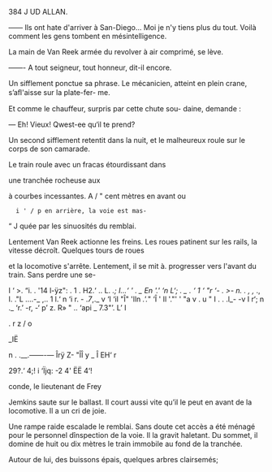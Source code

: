 384 J UD ALLAN.

—— Ils ont hate d'arriver à San-Diego... Moi je n'y tiens plus du tout.
Voilà comment les gens tombent en mésintelligence.

La main de Van Reek armée du revolver à air comprimé, se lève.

——- A tout seigneur, tout honneur, dit-il encore.

Un sifflement ponctue sa phrase. Le mécanicien, atteint en plein crane,
s’aﬂ'aisse sur la plate-fer-
me.

Et comme le chauffeur,
surpris par cette chute sou-
daine, demande :

— Eh! Vieux! Qwest-ee
qu‘il te prend?

Un second sifflement
retentit dans la nuit, et le
malheureux roule sur le
corps de son camarade.

Le train roule avec un
fracas étourdissant dans

une tranchée rocheuse aux

à   courbes incessantes. A
    / "  cent mètres en avant ou

    
      i ' / p en arrière, la voie est mas-
“  J  quée par les sinuosités du
remblai.

Lentement Van Reek
actionne les freins. Les
roues patinent sur les
rails, la vitesse décroît.
Quelques tours de roues

et la locomotive s'arrête.
Lentement, il se mit à. progresser vers l'avant du train. Sans perdre une se-

I
‘ >. “i. . '14
l-ÿz": . 1
. H2.‘ ..
L. _.; I...‘
' . _ En
_'._' ‘n L‘;
. _ . _‘
1 ‘ "r
‘- . >-_ n. .
, ,_ .,
I. ."L 
....-_ ,..
1 l.‘
n ‘i
r.  -
._7_,._ v
‘I ‘il "Î"
'lln _.'._"
‘Î ' Il '."'
' "a v .
u "
I .
. .l_-
-v I r‘;
n
._ ‘r.’
-r, -‘ p’
z. R» "
.. ‘api _
7.3"’.
L’
I

.
r z
/
o

_IË

n .
.__.——-—
Îrÿ Z-
"ÎÎ  y
_ Î
EH‘
r

29?.‘ 4;! i
‘Ïjq: -2
4' ËË 4‘!

conde, le lieutenant de Frey

Jemkins saute sur le ballast. Il court aussi vite qu’il le peut en avant
de la locomotive. Il a un cri de joie.

Une rampe raide escalade le remblai. Sans doute cet accès a été ménagé
pour le personnel dînspection de la voie. Il la gravit haletant. Du sommet, il
domine de huit ou dix mètres le train immobile au fond de la tranchée.

Autour de lui, des buissons épais, quelques arbres clairsemés;

